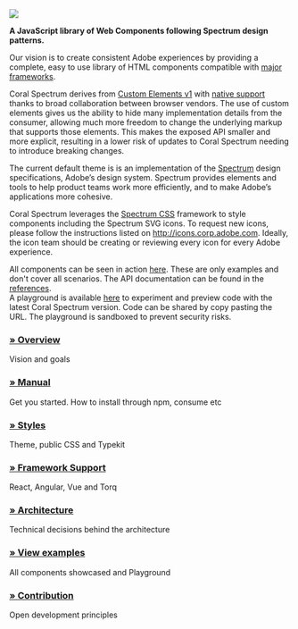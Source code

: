 <img class="logo" src="./manual/asset/logo.png">

**A JavaScript library of Web Components following Spectrum design patterns.**

Our vision is to create consistent Adobe experiences by providing a complete, easy to use library of HTML components 
compatible with [major frameworks](https://custom-elements-everywhere.com/).

Coral Spectrum derives from [Custom Elements v1](https://html.spec.whatwg.org/multipage/custom-elements.html) with 
[native support](https://caniuse.com/#feat=custom-elementsv1) thanks to broad collaboration between browser vendors. 
The use of custom elements gives us the ability to hide many implementation details from the consumer, allowing much 
more freedom to change the underlying markup that supports those elements. 
This makes the exposed API smaller and more explicit, resulting in a lower risk of updates to Coral Spectrum needing to 
introduce breaking changes.

The current default theme is is an implementation of the [Spectrum](http://spectrum.corp.adobe.com/) design 
specifications, Adobe’s design system. Spectrum provides elements and tools to help product teams work more 
efficiently, and to make Adobe’s applications more cohesive.

Coral Spectrum leverages the [Spectrum CSS](http://spectrum-css.corp.adobe.com/) framework to style 
components including the Spectrum SVG icons. 
To request new icons, please follow the instructions listed on http://icons.corp.adobe.com. Ideally, the icon team 
should be creating or reviewing every icon for every Adobe experience.

All components can be seen in action <a href="../examples" target="_blank">here</a>. These are only examples and 
don't cover all scenarios. The API documentation can be found in the <a href="./identifiers.html" target="_blank">references</a>.    
A playground is available <a href="../playground" target="_blank">here</a> to experiment and preview code with the latest Coral Spectrum version.
Code can be shared by copy pasting the URL. The playground is sandboxed to prevent security risks.

### [» Overview](./manual/overview.html)
Vision and goals
### [» Manual](./manual/manual.html)
Get you started. How to install through npm, consume etc
### [» Styles](./manual/styles.html)
Theme, public CSS and Typekit
### [» Framework Support](./manual/frameworks.html)
React, Angular, Vue and Torq
### [» Architecture](./manual/architecture.html)
Technical decisions behind the architecture
### [» View examples](./manual/examples.html)
All components showcased and Playground
### [» Contribution](./manual/contribution.html)
Open development principles
